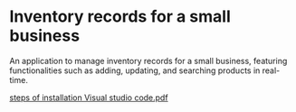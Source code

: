 # Inventory records for a small business
An application to manage inventory records for a small business, featuring functionalities such as adding, updating, and searching products in real-time.

[steps of installation Visual studio code.pdf](https://github.com/user-attachments/files/18046258/steps.of.installation.Visual.studio.code.pdf)








